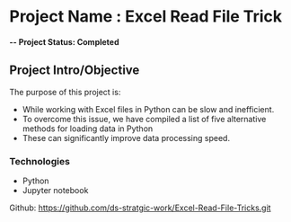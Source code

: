 # Project Name : Excel Read File Trick

#### -- Project Status: Completed

## Project Intro/Objective
The purpose of this project is:
- While working with Excel files in Python can be slow and inefficient.
- To overcome this issue, we have compiled a list of five alternative methods for loading data in Python
- These can significantly improve data processing speed. 

### Technologies
* Python
* Jupyter notebook

Github: https://github.com/ds-stratgic-work/Excel-Read-File-Tricks.git 
